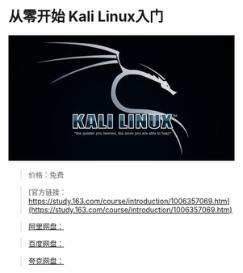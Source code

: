 # 从零开始 Kali Linux入门

![img](../../../assets/study163/free/73739c5beea144528304105fee1dad21.jpg)

> 价格：免费

> [官方链接：https://study.163.com/course/introduction/1006357069.htm](https://study.163.com/course/introduction/1006357069.htm)

> [阿里网盘：]()

> [百度网盘：]()

> [夸克网盘：]()
